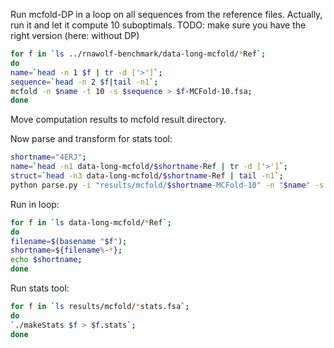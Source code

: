 Run mcfold-DP in a loop on all sequences from the reference files.
Actually, run it and let it compute 10 suboptimals.
TODO: make sure you have the right version (here: without DP)
```bash
for f in `ls ../rnawolf-benchmark/data-long-mcfold/*Ref`; 
do 
name=`head -n 1 $f | tr -d ['>']`; 
sequence=`head -n 2 $f|tail -n1`; 
mcfold -n $name -t 10 -s $sequence > $f-MCFold-10.fsa; 
done
```
Move computation results to mcfold result directory.

Now parse and transform for stats tool:
```bash
shortname="4ERJ";
name=`head -n1 data-long-mcfold/$shortname-Ref | tr -d ['>']`; 
struct=`head -n3 data-long-mcfold/$shortname-Ref | tail -n1`; 
python parse.py -i "results/mcfold/$shortname-MCFold-10" -n "$name" -s "$struct" -o "results/mcfold/$shortname-mcfold-res-10-for-stats.fsa"
```
Run in loop:
```bash
for f in `ls data-long-mcfold/*Ref`; 
do 
filename=$(basename "$f"); 
shortname=${filename%-*}; 
echo $shortname; 
done
```


Run stats tool:
```bash
for f in `ls results/mcfold/*stats.fsa`; 
do 
`./makeStats $f > $f.stats`;
done
```
